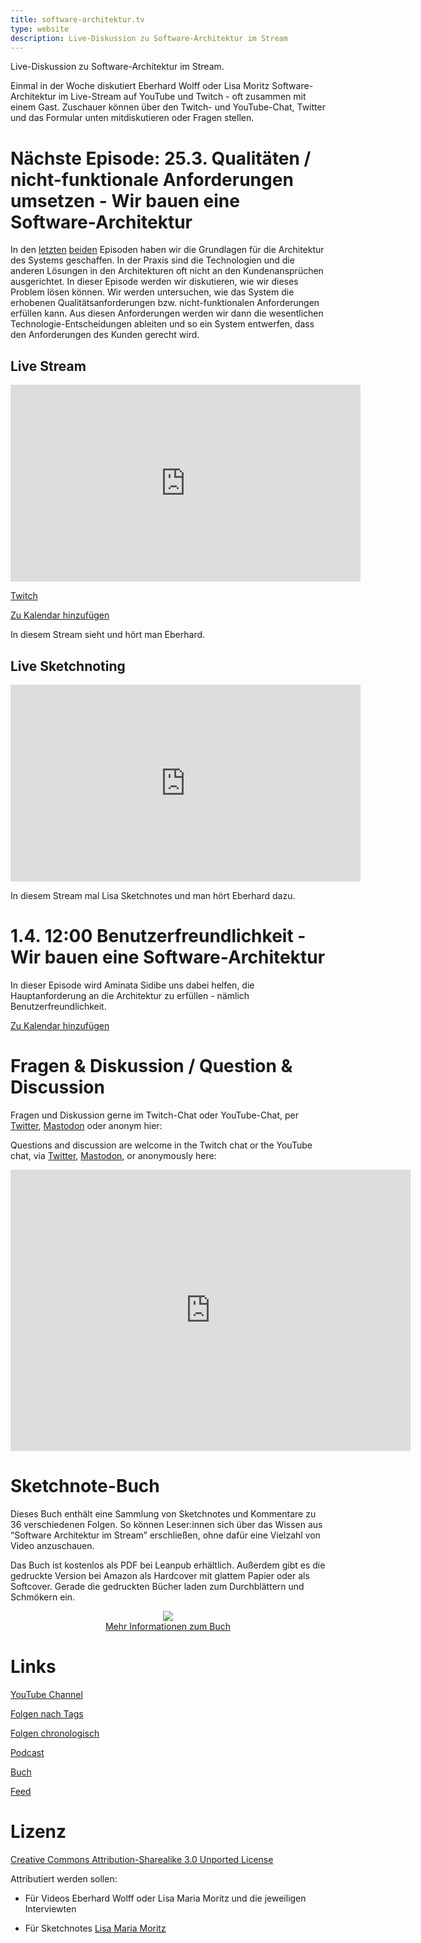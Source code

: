 ```yaml
---
title: software-architektur.tv
type: website
description: Live-Diskussion zu Software-Architektur im Stream
---
```


Live-Diskussion zu Software-Architektur im Stream. 

Einmal in der Woche diskutiert Eberhard Wolff oder Lisa Moritz
Software-Architektur im
Live-Stream auf YouTube und Twitch - oft zusammen mit einem
Gast. Zuschauer können über den Twitch- und YouTube-Chat, Twitter und
das Formular unten mitdiskutieren oder Fragen
stellen. 
 
# Nächste Episode: 25.3. Qualitäten / nicht-funktionale Anforderungen umsetzen - Wir bauen eine Software-Architektur

In den [letzten](/2022/02/25/folge111.html)
[beiden](/2022/03/11/folge112.html) Episoden haben wir die Grundlagen
für die Architektur des Systems geschaffen. In der Praxis sind die
Technologien und die anderen Lösungen in den Architekturen oft nicht
an den Kundenansprüchen ausgerichtet. In dieser Episode werden wir
diskutieren, wie wir dieses Problem lösen können. Wir werden
untersuchen, wie das System die erhobenen Qualitätsanforderungen
bzw. nicht-funktionalen Anforderungen erfüllen kann. Aus diesen
Anforderungen werden wir dann die wesentlichen
Technologie-Entscheidungen ableiten und so ein System entwerfen, dass
den Anforderungen des Kunden gerecht wird.

## Live Stream

<center>
<div aclass="embed-container"> <iframe width="560" height="315"
src="https://www.youtube-nocookie.com/embed/oteC-_RZzPk"
frameborder="0" allow="accelerometer; autoplay; clipboard-write;
encrypted-media; gyroscope; picture-in-picture"
allowfullscreen></iframe> </div>
</center>

[Twitch](https://www.twitch.tv/ebrwolff)

[Zu Kalendar hinzufügen](termin1.ics)

In diesem Stream sieht und hört man Eberhard.

## Live Sketchnoting

<center>
<div aclass="embed-container"> <iframe width="560" height="315"
src="https://www.youtube-nocookie.com/embed/VCLfh1mWP00"
frameborder="0" allow="accelerometer; autoplay; clipboard-write;
encrypted-media; gyroscope; picture-in-picture"
allowfullscreen></iframe> </div>
</center>

In diesem Stream mal Lisa Sketchnotes und man hört Eberhard dazu.

#  1.4. 12:00 Benutzerfreundlichkeit - Wir bauen eine Software-Architektur

In dieser Episode wird Aminata Sidibe
uns dabei helfen, die Hauptanforderung an die Architektur zu
erfüllen - nämlich Benutzerfreundlichkeit.

[Zu Kalendar hinzufügen](termin.ics)

# Fragen & Diskussion  / Question & Discussion

Fragen und Diskussion gerne im Twitch-Chat oder YouTube-Chat, per
[Twitter](https://twitter.com/ewolff),
[Mastodon](https://mastodon.social/web/@ewolff) oder anonym
hier:

Questions and discussion are welcome in the Twitch chat or the
YouTube chat, via [Twitter](https://twitter.com/ewolff),
[Mastodon](https://mastodon.social/web/@ewolff), or
anonymously here:

<div class="embed-container">
<div class="ratio4x3">
<iframe
src="https://docs.google.com/forms/d/e/1FAIpQLSf0xIZkNG_wRJ0IiobVcO3Z-q3dQMcwYTww0wgiWCupZCKM4A/viewform?embedded=true"
width="640" height="450" frameborder="0" marginheight="0"
marginwidth="0">Loading…</iframe>
</div>
</div>


# Sketchnote-Buch

Dieses Buch enthält eine Sammlung von Sketchnotes und Kommentare zu 36
verschiedenen Folgen. So können Leser:innen sich über das Wissen aus
“Software Architektur im Stream” erschließen, ohne dafür eine Vielzahl
von Video anzuschauen.

Das Buch ist kostenlos als PDF bei Leanpub erhältlich. Außerdem gibt
es die gedruckte Version bei Amazon als Hardcover mit glattem Papier
oder als Softcover. Gerade die gedruckten Bücher laden zum
Durchblättern und Schmökern ein. 

<center>

<a href="sketchnote-buch"> <img
src="sketchnote-buch.jpg" /> <br /> Mehr Informationen zum Buch</a>

</center>

# Links

[YouTube Channel](https://www.youtube.com/user/ewolff/)

[Folgen nach Tags](tags.html)

[Folgen chronologisch](chronologisch.html)

[Podcast](podcast.html)

[Buch](/sketchnote-buch)

[Feed](feed.xml)

# Lizenz

[Creative Commons Attribution-Sharealike 3.0 Unported
License](http://creativecommons.org/licenses/by-sa/3.0/)

Attributiert werden sollen:

* Für Videos Eberhard Wolff oder Lisa Maria Moritz und die jeweiligen Interviewten

* Für Sketchnotes [Lisa Maria Moritz](https://twitter.com/Teapot4181)
